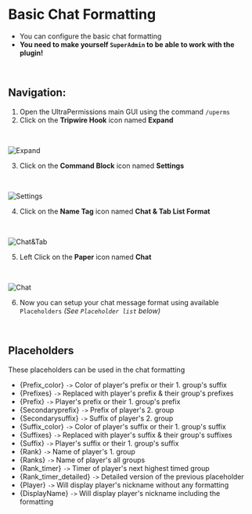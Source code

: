 # Basic Chat Formatting
- You can configure the basic chat formatting
- **You need to make yourself `SuperAdmin` to be able to work with the plugin!** 
<br>

## Navigation:
1. Open the UltraPermissions main GUI using the command `/uperms`
2. Click on the **Tripwire Hook** icon named **Expand**
<br>

![Expand](https://imgur.com/pAfcron.png)
<br>

3. Click on the **Command Block** icon named **Settings**
<br>

![Settings](https://imgur.com/mO8PBGd.png)
<br>

4. Click on the **Name Tag** icon named **Chat & Tab List Format**
<br>

![Chat&Tab](https://imgur.com/fS48wdW.png)
<br>

5. Left Click on the **Paper** icon named **Chat**
<br>

![Chat](https://imgur.com/wTYwLZk.png)
<br>

6. Now you can setup your chat message format using available `Placeholders` 
*(See `Placeholder list` below)*
<br>

## Placeholders
These placeholders can be used in the chat formatting
<br>

- {Prefix_color} `->` Color of player's prefix or their 1. group's suffix
- {Prefixes} `->` Replaced with player's prefix & their group's prefixes 
- {Prefix} `->` Player's prefix or their 1. group's prefix
- {Secondaryprefix} `->` Prefix of player's 2. group
- {Secondarysuffix} `->` Suffix of player's 2. group
- {Suffix_color} `->` Color of player's suffix or their 1. group's suffix  
- {Suffixes} `->` Replaced with player's suffix & their group's suffixes 
- {Suffix} `->` Player's suffix or their 1. group's suffix
- {Rank} `->` Name of player's 1. group
- {Ranks} `->` Name of player's all groups
- {Rank_timer} `->` Timer of player's next highest timed group
- {Rank_timer_detailed} `->` Detailed version of the previous placeholder
- {Player} `->` Will display player's nickname without any formatting
- {DisplayName} `->` Will display player's nickname including the formatting 